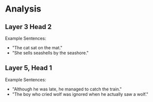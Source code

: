 # Analysis

## Layer 3 Head 2


Example Sentences:
- "The cat sat on the mat."
- "She sells seashells by the seashore."

## Layer 5, Head 1


Example Sentences:
- "Although he was late, he managed to catch the train."
- "The boy who cried wolf was ignored when he actually saw a wolf."

